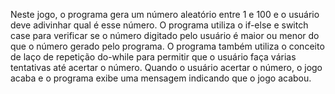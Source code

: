 Neste jogo, o programa gera um número aleatório entre 1 e 100 e o usuário deve adivinhar qual é esse número. 
O programa utiliza o if-else e switch case para verificar se o número digitado pelo usuário é maior ou menor do que o número gerado pelo programa.
O programa também utiliza o conceito de laço de repetição do-while para permitir que o usuário faça várias tentativas até acertar o número. 
Quando o usuário acertar o número, o jogo acaba e o programa exibe uma mensagem indicando que o jogo acabou.
